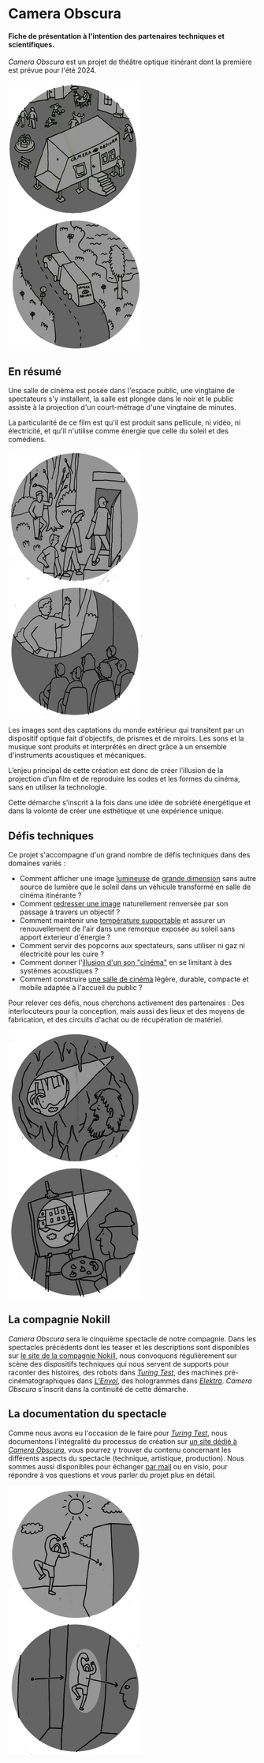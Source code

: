 # Camera Obscura
#### Fiche de présentation à l'intention des partenaires techniques et scientifiques.

*Camera Obscura* est un projet de théâtre optique itinérant dont la première est prévue pour l'été 2024.

<div style="display:flex;flex-direction:row;flex-wrap:wrap;">
<img alt="illustration camera obscura" src="/contenu/macarons/thumb_9.png"/>
<img alt="illustration camera obscura" src="/contenu/macarons/thumb_10.png"/>
</div>

## En résumé

Une salle de cinéma est posée dans l'espace public, une vingtaine de spectateurs s'y installent, la salle est plongée dans le noir et le public assiste à la projection d'un court-métrage d'une vingtaine de minutes.

La particularité de ce film est qu'il est produit sans pellicule, ni vidéo, ni électricité, et qu'il n'utilise comme énergie que celle du soleil et des comédiens.

<div style="display:flex;flex-direction:row;flex-wrap:wrap;">
<img alt="illustration camera obscura" src="/contenu/macarons/thumb_1.png"/>
<img alt="illustration camera obscura" src="/contenu/macarons/thumb_2.png"/>
</div>

Les images sont des captations du monde extérieur qui transitent par un dispositif optique fait d'objectifs, de prismes et de miroirs. Les sons et la musique sont produits et interprétés en direct grâce à un ensemble d'instruments acoustiques et mécaniques.

L’enjeu principal de cette création est donc de créer l’illusion de la projection d’un film et de reproduire les codes et les formes du cinéma, sans en utiliser la technologie.

Cette démarche s'inscrit à la fois dans une idée de sobriété énergétique et dans la volonté de créer une esthétique et une expérience unique.

## Défis techniques

Ce projet s'accompagne d'un grand nombre de défis techniques dans des domaines variés :
- Comment afficher une image [lumineuse](technique/luminosite.md) de [grande dimension](technique/calage.md) sans autre source de lumière que le soleil dans un véhicule transformé en salle de cinéma itinérante ?
- Comment [redresser une image](technique/renversement.md) naturellement renversée par son passage à travers un objectif ?
- Comment maintenir une [température supportable](technique/isolation.md) et assurer un renouvellement de l'air dans une remorque exposée au soleil sans apport exterieur d'énergie ?
- Comment servir des popcorns aux spectateurs, sans utiliser ni gaz ni électricité pour les cuire ?
- Comment donner l'[illusion d'un son "cinéma"](technique/son.md) en se limitant à des systèmes acoustiques ?
- Comment construire [une salle de cinéma](prototypes/camera05.md) légère, durable, compacte et mobile adaptée à l'accueil du public ?

Pour relever ces défis, nous cherchons activement des partenaires : Des interlocuteurs pour la conception, mais aussi des lieux et des moyens de fabrication, et des circuits d'achat ou de récupération de matériel.

<div style="display:flex;flex-direction:row;flex-wrap:wrap;">
<img alt="illustration camera obscura" src="/contenu/macarons/thumb_7.png"/>
<img alt="illustration camera obscura" src="/contenu/macarons/thumb_8.png"/>
</div>

## La compagnie Nokill

*Camera Obscura* sera le cinquième spectacle de notre compagnie. Dans les spectacles précédents dont les teaser et les descriptions sont disponibles sur [le site de la compagnie Nokill](http://cienokill.fr/), nous convoquons régulièrement sur scène des dispositifs techniques qui nous servent de supports pour raconter des histoires, des robots dans [*Turing Test*](http://turing-test.cienokill.fr/), des machines pré-cinématographiques dans [*L'Envol*](http://cienokill.fr/spectacles/lenvol/), des hologrammes dans [*Elektra*](http://cienokill.fr/spectacles/elektra/). *Camera Obscura* s'inscrit dans la continuité de cette démarche.

## La documentation du spectacle

Comme nous avons eu l'occasion de le faire pour [*Turing Test*](http://turing-test.cienokill.fr/), nous documentons l'intégralité du processus de création sur [un site dédié à *Camera Obscura*](https://camera-obscura.cienokill.fr/), vous pourrez y trouver du contenu concernant les différents aspects du spectacle (technique, artistique, production). Nous sommes aussi disponibles pour échanger [par mail](http://cienokill.fr/contact/) ou en visio, pour répondre à vos questions et vous parler du projet plus en détail.

<div style="display:flex;flex-direction:row;flex-wrap:wrap;">
<img alt="illustration camera obscura" src="/contenu/macarons/thumb_3.png"/>
<img alt="illustration camera obscura" src="/contenu/macarons/thumb_4.png"/>
</div>

